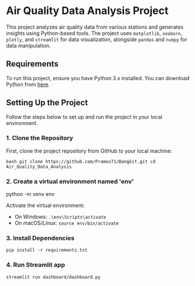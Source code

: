 # Air Quality Data Analysis Project

This project analyzes air quality data from various stations and generates insights using Python-based tools. The project uses `matplotlib`, `seaborn`, `plotly`, and `streamlit` for data visualization, alongside `pandas` and `numpy` for data manipulation.

## Requirements

To run this project, ensure you have Python 3.x installed. You can download Python from [here](https://www.python.org/downloads/).

## Setting Up the Project

Follow the steps below to set up and run the project in your local environment.

### 1. Clone the Repository

First, clone the project repository from GitHub to your local machine:

`bash
git clone https://github.com/Pramox71/Bangkit.git
cd Air_Quality_Data_Analysis`

### 2. Create a virtual environment named 'env'
python -m venv env

Activate the virtual environment:
- On Windows:
  `.\env\Scripts\activate`
- On macOS/Linux:
  `source env/bin/activate`
  
### 3. Install Dependencies
`pip install -r requirements.txt`

### 4. Run Streamlit app
`streamlit run dashboard/dashboard.py`
